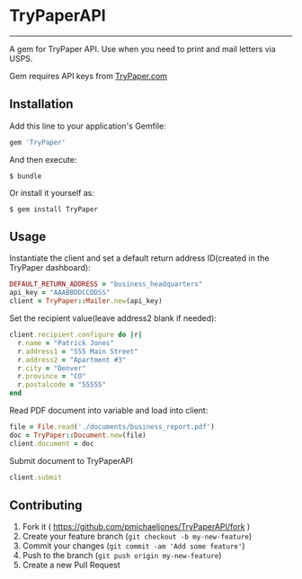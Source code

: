 # TryPaperAPI
---

A gem for TryPaper API. Use when you need to print and mail letters via USPS.

Gem requires API keys from [TryPaper.com](http://trypaper.com)

## Installation

Add this line to your application's Gemfile:

```ruby
gem 'TryPaper'
```

And then execute:

    $ bundle

Or install it yourself as:

    $ gem install TryPaper

## Usage

Instantiate the client and set a default return address ID(created in the TryPaper dashboard):

```ruby
DEFAULT_RETURN_ADDRESS = "business_headquarters"
api_key = "AAABBDDCCDDSS"
client = TryPaper::Mailer.new(api_key)
```

Set the recipient value(leave address2 blank if needed):

```ruby
client.recipient.configure do |r|
  r.name = "Patrick Jones"
  r.address1 = "555 Main Street"
  r.address2 = "Apartment #3"
  r.city = "Denver"
  r.province = "CO"
  r.postalcode = "55555"
end
```

Read PDF document into variable and load into client:

```ruby
file = File.read('./documents/business_report.pdf')
doc = TryPaper::Document.new(file)
client.document = doc
```

Submit document to TryPaperAPI
```ruby
client.submit
```

## Contributing

1. Fork it ( https://github.com/pmichaeljones/TryPaperAPI/fork )
2. Create your feature branch (`git checkout -b my-new-feature`)
3. Commit your changes (`git commit -am 'Add some feature'`)
4. Push to the branch (`git push origin my-new-feature`)
5. Create a new Pull Request
